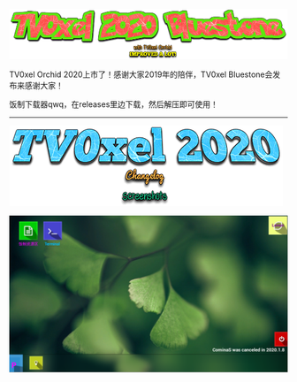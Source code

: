 

![]( https://github.com/TeddyJi/TV0xel_Fanteam/raw/master/shotnew.png )

TV0xel Orchid 2020上市了！感谢大家2019年的陪伴，TV0xel Bluestone会发布来感谢大家！



饭制下载器qwq，在releases里边下载，然后解压即可使用！

------

![]( https://github.com/TeddyJi/TV0xel_Fanteam/raw/master/imgs/cl.png )



![]( https://github.com/TeddyJi/TV0xel_Fanteam/raw/master/imgs/Kamela.PNG )
